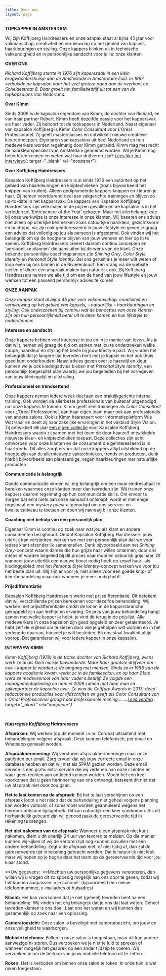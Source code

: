 ```yaml
---
title: Over ons
layout: page
---
```


**TOPKAPPER IN AMSTERDAM**

Wij zijn Koffijberg Hairdressers en onze aanpak staat al bijna 45 jaar voor vakmanschap, creativiteit en vernieuwing op het gebied van kapsels, haarkleuringen en styling. Onze kappers blinken uit in technische vakkundigheid en in persoonlijke aandacht voor jullie: onze klanten.

**OVER ONS**

*Richard Koffijberg startte in 1976 zijn kaperszaak in een klein brugwachtershuisje aan de Amstelkade in Amsterdam-Zuid. In 1997 verhuisde de kapsalon naar het veel grotere pand aan de overkant op Scheldestraat 8. Daar groeit het familiebedrijf uit tot een van de topkapsalons van Nederland.&nbsp;*

**Over Kimm**

Sinds 2009 is de kapsalon eigendom van Kimm, de dochter van Richard, en van haar partner Robert. Kimm heeft dezelfde passie voor het kappersvak als haar vader. Zij behoort tot de topkappers in Nederland. Naast eigenaar van kapsalon Koffijberg is Kimm *Color Consultant* voor L’Oréal Professionnel. Zij geeft masterclasses en ontwikkelt nieuwe creatieve kleurconcepten. Eigenaren van kapsalons uit heel Nederland en hun medewerkers worden regelmatig door Kimm getraind. Kimm mag met recht de haarkleurspecialist van Amsterdam genoemd worden. Wil je Kimm nog beter leren kennen en weten wat haar drijfveren zijn? [Lees hier het interview:](https://www.koffijberg.nl/nieuws/2019/11/12/meet-kimm-koffijberg/){: target="_blank" rel="noopener"}&nbsp;

**Over Koffijberg Hairdressers**

Kapsalon Koffijberg Hairdressers is al sinds 1976 een autoriteit op het gebied van haarkleuringen en kniptechnieken (zoals bijvoorbeeld het knippen van krullen). Alleen gediplomeerde kappers knippen en kleuren je haar. Zij nemen voortdurend deel aan vakgerichte trainingen en blijven zo up-to-date in het kappersvak. De kappers van Kapsalon Koffijberg Hairdressers zijn vele malen in de prijzen gevallen en de kapsalon is in het verleden tot ‘Entrepeneur of the Year’ gekozen. Maar het allerbelangrijkste bij onze werkwijze is onze interesse in onze klanten. Wij baseren ons advies niet alleen op uiterlijke kenmerken zoals natuurlijke haarkleur, gezichtsvorm en huidtype, wij zijn ook geïnteresseerd in jouw lifestyle en geven je graag een advies dat volledig op jou als persoon is afgestemd. Ook vinden wij het belangrijk om op de hoogte te blijven van jouw wensen en hier op in te spelen. Koffijberg Hairdressers creëert daarom continu concepten en 'persoonlijke plannen' die aansluiten bij de wens van de klant. Onze bekende persoonlijke coachingplannen zijn *Shining Grey*, *Color Style Identity* en *Personal Style Identity*. Bel ons gerust als je meer wilt weten of loop even bij ons binnen in de Rivierenbuurt. Een vraag via de website stellen of direct een afspraak maken kan natuurlijk ook. Bij Koffijberg Hairdressers nemen we alle tijd om aan de hand van jouw lifestyle en jouw wensen tot een passend persoonlijk advies te komen.&nbsp;

**ONZE AANPAK**

*Onze aanpak staat al bijna 45 jaar voor vakmanschap, creativiteit en vernieuwing op het gebied van kapsels, – natuurlijke – haarkleuringen en styling. Ook onderzoeken bij continu wat de behoeftes van onze klanten zijn om hun persoonlijkheid beter uit te laten komen en hun lifestyle te ondersteunen.*

**Interesse en aandacht**

Onze kappers hebben veel interesse in jou en in je manier van leven. Als je dat wilt, nemen wij graag de tijd om samen met jou te onderzoeken welke coupe, haarkleur en styling het beste bij jouw lifestyle past. Wij vinden het belangrijk dat je langere tijd tevreden bent met je kapsel en het ook thuis goed kunt onderhouden. Naast advies geven over je haarstijl en kleur, kunnen we je ook kledingadvies bieden met *Personal Style Identity*, een persoonlijk toegespitst plan waarbij we jou begeleiden bij het vormgeven van jouw kledingstijl en uitstraling.

**Professioneel en trendsettend**

Onze kappers nemen iedere week deel aan een praktijkgerichte interne training. Ook worden de allerbeste professionals van buitenaf uitgenodigd om onze kappers te trainen. Kimm geeft veel trainingen als *Color Consultant* voor L’Oréal Professionnel, aan haar eigen team maar ook aan professionals van andere salons. Ook is Kimm haarexpert voor informatieplatform Wie Wat Haar en deelt zij haar zakelijke ervaringen in het vakblad Style Vision. Zij ontwikkelt elk jaar [een eigen collectie](https://www.koffijberg.nl/collecties/) voor Kapsalon Koffijberg Hairdressers waarin zij samen met het team de door haarzelf ontwikkelde nieuwste kleur- en kniptechnieken toepast. Deze collecties zijn echt ontworpen voor onze klanten en de consument die geïnteresseerd is in haartrends. Dit alles zorgt ervoor dat onze kappers altijd uitstekend op de hoogte zijn van de allernieuwste vaktechnieken, trends en producten, denk hierbij bijvoorbeeld aan plantaardige, vegan haarkleuringen met natuurlijke producten.

**Communicatie is belangrijk**

Goede communicatie vinden wij erg belangrijk om een mooi eindresultaat te bereiken waarmee onze klanten meer dan tevreden zijn. Wij trainen onze kappers daarom regelmatig op hun communicatie skills. Om ervoor te zorgen dat echt niets aan onze aandacht ontsnapt, wordt er met enige regelmaat een *mystery guest* uitgenodigd om ons service- en kwaliteitsniveau te toetsen en doen wij navraag bij onze klanten.

**Coaching met behulp van een persoonlijk plan**

Eigenaar Kimm is continu op zoek naar wat jou als klant en andere consumenten bezighoudt. Omdat Kapsalon Koffijberg Hairdressers jouw uiterlijk kan versterken, werken we met een persoonlijk plan dat we voor iedere klant afzonderlijk samenstellen. Denk bijvoorbeeld aan het *Shining Grey*\-concept waarin dames die hun grijze haar willen omarmen, door ons intensief worden begeleid bij dit proces naar mooi en natuurlijk grijs haar. Of wanneer jouw uiterlijk een nieuwe boost nodig heeft op zowel haar- als kledinggebied: met het *Personal Style Identity*\-concept werken we voor jou het beste plan uit. Wij zijn er voor je, niet alleen voor een goede knip- of kleurbehandeling maar ook wanneer je meer nodig hebt\!

**Prijsdifferentiatie&nbsp;**

Kapsalon Koffijberg Hairdressers werkt met prijsdifferentiatie. Dit betekent dat wij verschillende prijzen berekenen voor dezelfde behandeling. Wij werken met prijsdifferentiatie omdat de lonen in de kappersbranche gekoppeld zijn aan leeftijd en ervaring. De prijs van jouw behandeling hangt samen met welke kapper je helpt; je vind dit terug in de prijslijst. Alle medewerkers in onze kapsalon zijn goed opgeleid en zeer getalenteerd. Je hebt zelf de vrijheid om te kiezen door wie je geholpen wilt worden en in het verlengde daarvan, hoeveel je wilt besteden. Bij ons staat kwaliteit altijd voorop. Dat garanderen wij voor iedere kapper in onze kapsalon.

**INTERVIEW KIMM**

*Kimm Koffijberg (1978) is de trotse dochter van Richard Koffijberg, wiens werk ze al als klein meisje bewonderde. Maar haar grootste drijfveer om - ook - kapper te worden is de omgang met mensen. Sinds ze in 1996 van de kappers academie kwam, werkt ze in de familiesalon, en op haar 21ste werd ze medevennoot van haar vader’s bedrijf. Ze volgde een managementopleiding en nam in 2009 samen met haar man en zakenpartner de kapsalon over. Ze won de Coiffure Awards in 2013, deed redactionele producties voor tijdschriften en geeft als Color Consultant van L’Oréal Professionnel graag haar professionele mening........[Lees verder](https://www.koffijberg.nl/nieuws/2019/11/12/meet-kimm-koffijberg/){: target="_blank" rel="noopener"}*

&nbsp;

***Huisregels Koffijberg Hairdressers***

**Afspraken:** Wij werken (op dit moment i.v.m. Corona) uitsluitend met behandelingen volgens afspraak. Deze kunnen telefonisch, per email en Whatsapp gemaakt worden.

**Afspraakherinnering:** Wij versturen afspraakherinneringen naar onze patiënten per email. Zorg ervoor dat wij jouw correcte email in onze database hebben en dat wij niet als SPAM gezien worden. Deze email service is een gratis extra service die wij verlenen aan onze cliënten en waar geen rechten aan ontleend kunnen worden. Mocht het een keer voorkomen dat u geen herinnering van ons ontvangt, betekent dit niet dat uw afspraak niet door zou gaan.

**Het te laat komen op de afspraak:** Bij het te laat verschijnen op een afspraak loopt u het risico dat de behandeling niet geheel volgens planning kan worden voltooid, of soms moet worden geannuleerd wegens het hierdoor ontstane tijdsgebrek. Dit kan natuurlijk een keer voorkomen. Als dit herhaaldelijk gebeurd zijn wij genoodzaakt de gereserveerde tijd in rekening te brengen.

**Het niet nakomen van de afspraak:** Wanneer u een afspraak niet kunt nakomen, dient u dit uiterlijk 24 uur van tevoren te melden. Op die manier kunnen wij kijken of wij de verloren tijd nog kunnen opvullen met een andere behandeling. Zegt u de afspraak niet, of niet tijdig af, dan zal de gereserveerde tijd in rekening gebracht worden. Dat is natuurlijk niet leuk maar wij hopen op je begrip daar het team op de gereserveerde tijd voor jou klaar stond.

**Uw gegevens: &nbsp;**Mochten uw persoonlijke gegevens veranderen, dan willen wij u vragen dit zo spoedig mogelijk aan ons door te geven, zodat wij het kunnen aanpassen in je account. (bijvoorbeeld een nieuw telefoonnummer, e-mailadres of huisadres)

**Klacht:** Het kan voorkomen dat je niet (geheel) tevreden bent na een behandeling. Wij vinden het erg belangrijk dat je ons dat laat weten. Geheel tevreden klanten is ons doel. Laat ons het weten en wij kunnen dan gezamenlijk op zoek naar een oplossing.

**Cameratoezicht:** Onze salon is beveiligd met cameratoezicht, om jouw en onze veiligheid te waarborgen.

**Mobiele telefoons:** Bellen in onze salon is toegestaan, maar dit kan andere aanwezige(n) storen. Dus verzoeken we je niet te luid te spreken of wanneer mogelijk het gesprek op een ander tijdstip te voeren. Wij verzoeken je om de beltoon van jouw mobiele telefoon uit te zetten.

**Roken:** Het is verboden om binnen onze salon te roken. In onze tuin is wel roken toegestaan.
